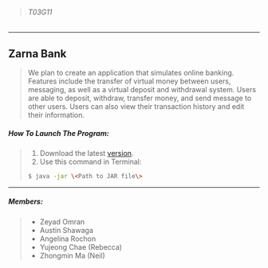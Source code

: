 >###### T03G11
__________
## Zarna Bank
>We plan to create an application that simulates online banking. Features include the transfer of virtual money between users, messaging, as well as a virtual deposit and withdrawal system.
>Users are able to deposit, withdraw, transfer money, and send message to other users. Users can also view their transaction history and edit their information.
##### How To Launch The Program:
>1. Download the latest [version](https://github.com/zeyadomran/Zarna-Bank/releases/tag/v1.0).
>2. Use this command in Terminal:
>```sh
>$ java -jar \<Path to JAR file\>
>```

________
##### Members:
>* Zeyad Omran
>* Austin Shawaga
>* Angelina Rochon
>* Yujeong Chae (Rebecca)
>* Zhongmin Ma (Neil)
